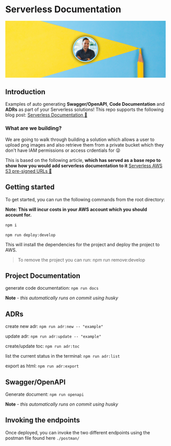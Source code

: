 # Serverless Documentation

![header](./docs/images/header-docs.png)

## Introduction

Examples of auto generating **Swagger/OpenAPI**, **Code Documentation** and **ADRs** as part of your Serverless solutions! This repo supports the following blog post: [Serverless Documentation 🚀](https://leejamesgilmore.medium.com/documenting-your-serverless-solutions-509f1928564b)

### What are we building?

We are going to walk through building a solution which allows a user to upload png images and also retrieve them from a private bucket which they don't have IAM permissions or access crdentials for 😜

This is based on the following article, **which has served as a base repo to show how you would add serverless documentation to it** [Serverless AWS S3 pre-signed URLs 🚀](https://leejamesgilmore.medium.com/serverless-s3-pre-signed-urls-e52eebad8d2d)

## Getting started

To get started, you can run the following commands from the root directory:

**Note: This will incur costs in your AWS account which you should account for.**

`npm i`

`npm run deploy:develop`

This will install the dependencies for the project and deploy the project to AWS.

> To remove the project you can run: npm run remove:develop

## Project Documentation

generate code documentation: `npm run docs`

**Note** - _this automatically runs on commit using husky_

## ADRs

create new adr: `npm run adr:new -- "example"`

update adr: `npm run adr:update -- "example"`

create/update toc: `npm run adr:toc`

list the current status in the terminal: `npm run adr:list`

export as html: `npm run adr:export`

## Swagger/OpenAPI

Generate document: `npm run openapi`

**Note** - _this automatically runs on commit using husky_

## Invoking the endpoints

Once deployed, you can invoke the two different endpoints using the postman file found here `./postman/`
